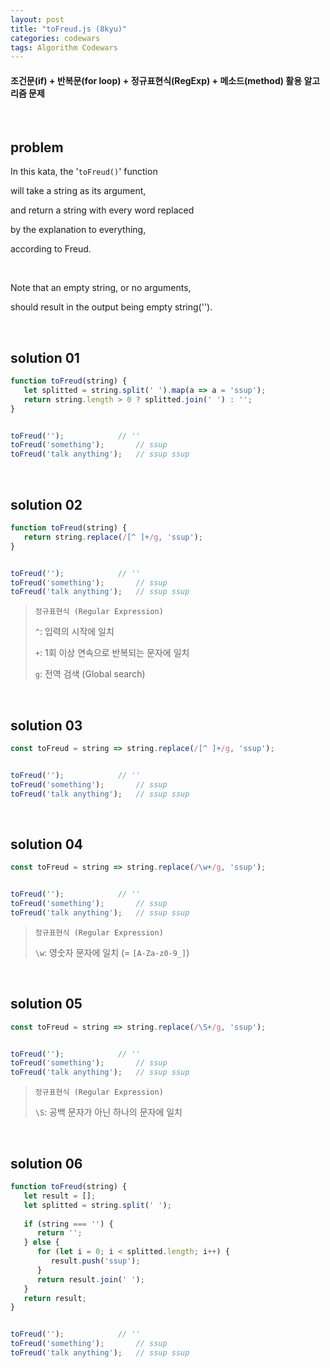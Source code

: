 ```yaml
---
layout: post
title: "toFreud.js (8kyu)"
categories: codewars
tags: Algorithm Codewars
---
```


#### 조건문(if) + 반복문(for loop) + 정규표현식(RegExp) + 메소드(method) 활용 알고리즘 문제

<br>

## problem

In this kata, the '`toFreud()`' function

will take a string as its argument,

and return a string with every word replaced

by the explanation to everything,

according to Freud.

<br>

Note that an empty string, or no arguments,

should result in the output being empty string('').

<br>

## solution 01

```javascript
function toFreud(string) {
   let splitted = string.split(' ').map(a => a = 'ssup');
   return string.length > 0 ? splitted.join(' ') : '';
}


toFreud('');			// ''
toFreud('something');		// ssup
toFreud('talk anything');	// ssup ssup
```

<br>

## solution 02

```javascript
function toFreud(string) {
   return string.replace(/[^ ]+/g, 'ssup');
}


toFreud('');			// ''
toFreud('something');		// ssup
toFreud('talk anything');	// ssup ssup
```

> `정규표현식 (Regular Expression)`
>
> `^`: 입력의 시작에 일치
>
> `+`: 1회 이상 연속으로 반복되는 문자에 일치
>
> `g`: 전역 검색 (Global search)

<br>

## solution 03

```javascript
const toFreud = string => string.replace(/[^ ]+/g, 'ssup');


toFreud('');			// ''
toFreud('something');		// ssup
toFreud('talk anything');	// ssup ssup
```

<br>

## solution 04

```javascript
const toFreud = string => string.replace(/\w+/g, 'ssup');


toFreud('');			// ''
toFreud('something');		// ssup
toFreud('talk anything');	// ssup ssup
```

> `정규표현식 (Regular Expression)`
>
> `\w`: 영숫자 문자에 일치 (= `[A-Za-z0-9_]`)

<br>

## solution 05

```javascript
const toFreud = string => string.replace(/\S+/g, 'ssup');


toFreud('');			// ''
toFreud('something');		// ssup
toFreud('talk anything');	// ssup ssup
```

> `정규표현식 (Regular Expression)`
>
> `\S`: 공백 문자가 아닌 하나의 문자에 일치

<br>

## solution 06

```javascript
function toFreud(string) {
   let result = [];
   let splitted = string.split(' ');
   
   if (string === '') {
      return '';
   } else {
      for (let i = 0; i < splitted.length; i++) {
         result.push('ssup');
      }
      return result.join(' ');
   }
   return result;
}


toFreud('');			// ''
toFreud('something');		// ssup
toFreud('talk anything');	// ssup ssup
```


